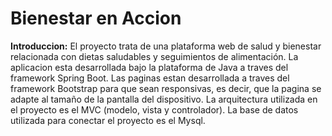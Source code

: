 # 	Bienestar en Accion
**Introduccion:** El proyecto trata de una plataforma web de salud y bienestar relacionada con dietas saludables y
seguimientos de alimentación. La aplicacion esta desarrollada bajo la plataforma de Java a traves del framework Spring Boot. Las paginas estan desarrollada a traves del framework Bootstrap para que sean responsivas, es decir, que la pagina se adapte al tamaño de la pantalla del dispositivo. La arquitectura utilizada en el proyecto es el MVC (modelo, vista y controlador). La base de datos utilizada para conectar el proyecto es el Mysql.
